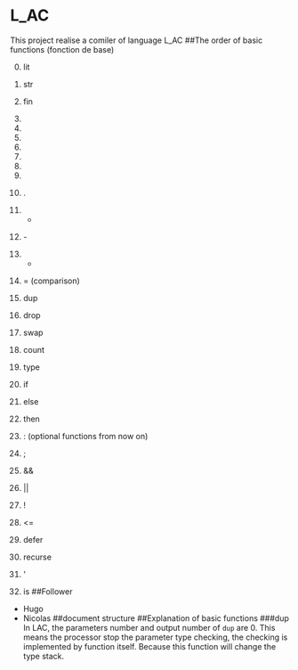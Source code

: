 # L_AC
This project realise a comiler of language L_AC
##The order of basic functions (fonction de base)

0. lit

1. str

2. fin

3. 

4. 

5. 

6. 

7. 

8. 

9. 

13. .

14. +

15. \-

16. *

17. = (comparison)

18. dup

19. drop

20. swap

21. count

22. type

23. if

24. else

25. then

26. : (optional functions from now on)

27. ;

28. && 

27. ||

28. !

29. <=

30. defer

31. recurse

32. '

33. is
##Follower

- Hugo
- Nicolas
##document structure
##Explanation of basic functions
###dup
In LAC, the parameters number and output number of <code>dup</code> are 0. This means the processor stop the parameter type checking, the checking is implemented by function itself. Because this function will change the type stack.
